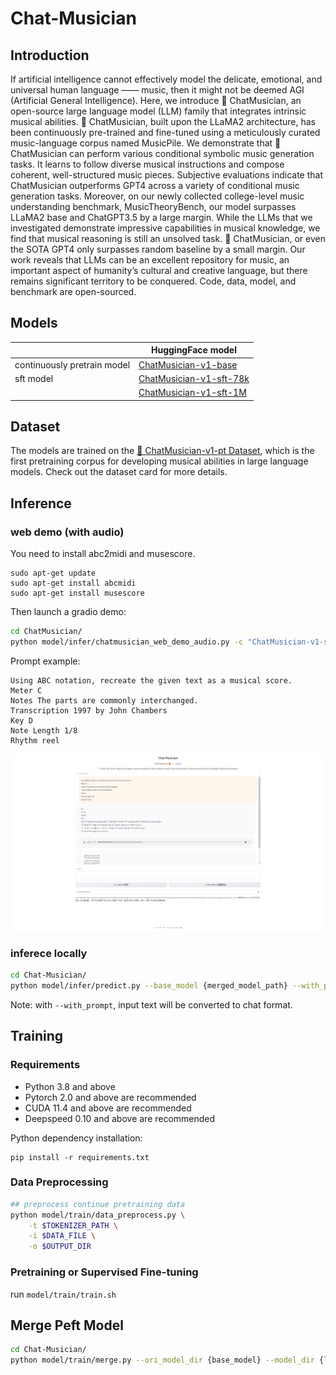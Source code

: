 # Chat-Musician

## Introduction

If artificial intelligence cannot effectively model the delicate, emotional, and universal human language —— music, then it might not be deemed AGI (Artificial General Intelligence). Here, we introduce 🎼 ChatMusician, an open-source large language model (LLM) family that integrates intrinsic musical abilities. 🎼 ChatMusician, built upon the LLaMA2 architecture, has been continuously pre-trained and fine-tuned using a meticulously curated music-language corpus named MusicPile. We demonstrate that 🎼 ChatMusician can perform various conditional symbolic music generation tasks. It learns to follow diverse musical instructions and compose coherent, well-structured music pieces. Subjective evaluations indicate that ChatMusician outperforms GPT4 across a variety of conditional music generation tasks. Moreover, on our newly collected college-level music understanding benchmark, MusicTheoryBench, our model surpasses LLaMA2 base and ChatGPT3.5 by a large margin. While the LLMs that we investigated demonstrate impressive capabilities in musical knowledge, we find that musical reasoning is still an unsolved task. 🎼 ChatMusician, or even the SOTA GPT4 only surpasses random baseline by a small margin. Our work reveals that LLMs can be an excellent repository for music, an important aspect of humanity’s cultural and creative language, but there remains significant territory to be conquered. Code, data, model, and benchmark are open-sourced.

## Models

|                             | HuggingFace model                                                               |  
|-----------------------------|---------------------------------------------------------------------------------|
| continuously pretrain model | [ChatMusician-v1-base](https://huggingface.co/m-a-p/ChatMusician-v1-base)       |
| sft model                   | [ChatMusician-v1-sft-78k](https://huggingface.co/m-a-p/ChatMusician-v1-sft-78k) |
|                             | [ChatMusician-v1-sft-1M](https://huggingface.co/m-a-p/ChatMusician-v1-sft-1M)   |

## Dataset

The models are trained on the [🤗 ChatMusician-v1-pt Dataset](https://huggingface.co/datasets/m-a-p/ChatMusician-v1-pt), which is the first pretraining corpus for developing musical abilities in large language models. Check out the dataset card for more details.

## Inference

### web demo (with audio)

You need to install abc2midi and musescore.
```
sudo apt-get update
sudo apt-get install abcmidi
sudo apt-get install musescore
```
Then launch a gradio demo:
```bash
cd ChatMusician/
python model/infer/chatmusician_web_demo_audio.py -c "ChatMusician-v1-sft-78k" --server_port 8888
```
Prompt example:
```
Using ABC notation, recreate the given text as a musical score.
Meter C
Notes The parts are commonly interchanged.
Transcription 1997 by John Chambers
Key D
Note Length 1/8
Rhythm reel
```
![chatmusician web demo](model/res/prompt1.png)

### inferece locally

```bash
cd Chat-Musician/
python model/infer/predict.py --base_model {merged_model_path} --with_prompt --interactive
```
Note: with `--with_prompt`, input text will be converted to chat format.

## Training

### Requirements

- Python 3.8 and above
- Pytorch 2.0 and above are recommended
- CUDA 11.4 and above are recommended
- Deepspeed 0.10 and above are recommended

Python dependency installation:
```
pip install -r requirements.txt 
```

### Data Preprocessing

```bash
## preprocess continue pretraining data
python model/train/data_preprocess.py \
    -t $TOKENIZER_PATH \
    -i $DATA_FILE \
    -o $OUTPUT_DIR 
```

### Pretraining or Supervised Fine-tuning

run `model/train/train.sh`

## Merge Peft Model

```bash
cd Chat-Musician/
python model/train/merge.py --ori_model_dir {base_model} --model_dir {lora_ckpt_path} --output_dir {output_path}
```
